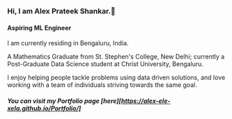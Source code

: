 ### Hi, I am Alex Prateek Shankar.👋
#### Aspiring ML Engineer

I am currently residing in Bengaluru, India.

A Mathematics Graduate from St. Stephen's College, New Delhi; currently a Post-Graduate Data Science student at Christ University, Bengaluru.

I enjoy helping people tackle problems using data driven solutions, and love working with a team of individuals striving towards the same goal.

##### You can visit my Portfolio page [here][https://alex-ele-xela.github.io/Portfolio/] 
<!--
**alex-ele-xela/alex-ele-xela** is a ✨ _special_ ✨ repository because its `README.md` (this file) appears on your GitHub profile.

Here are some ideas to get you started:

- 🔭 I’m currently working on ...
- 🌱 I’m currently learning ...
- 👯 I’m looking to collaborate on ...
- 🤔 I’m looking for help with ...
- 💬 Ask me about ...
- 📫 How to reach me: ...
- 😄 Pronouns: ...
- ⚡ Fun fact: ...
-->
